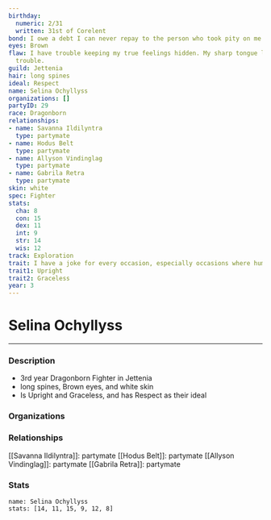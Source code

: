 ```yaml
---
birthday:
  numeric: 2/31
  written: 31st of Corelent
bond: I owe a debt I can never repay to the person who took pity on me.
eyes: Brown
flaw: I have trouble keeping my true feelings hidden. My sharp tongue lands me in
  trouble.
guild: Jettenia
hair: long spines
ideal: Respect
name: Selina Ochyllyss
organizations: []
partyID: 29
race: Dragonborn
relationships:
- name: Savanna Ildilyntra
  type: partymate
- name: Hodus Belt
  type: partymate
- name: Allyson Vindinglag
  type: partymate
- name: Gabrila Retra
  type: partymate
skin: white
spec: Fighter
stats:
  cha: 8
  con: 15
  dex: 11
  int: 9
  str: 14
  wis: 12
track: Exploration
trait: I have a joke for every occasion, especially occasions where humor is inappropriate.
trait1: Upright
trait2: Graceless
year: 3
---
```

# Selina Ochyllyss
---
### Description
- 3rd year Dragonborn Fighter in Jettenia
- long spines, Brown eyes, and white skin
- Is Upright and Graceless, and has Respect as their ideal

### Organizations
### Relationships
[[Savanna Ildilyntra]]: partymate
[[Hodus Belt]]: partymate
[[Allyson Vindinglag]]: partymate
[[Gabrila Retra]]: partymate
### Stats
```statblock
name: Selina Ochyllyss
stats: [14, 11, 15, 9, 12, 8]
```